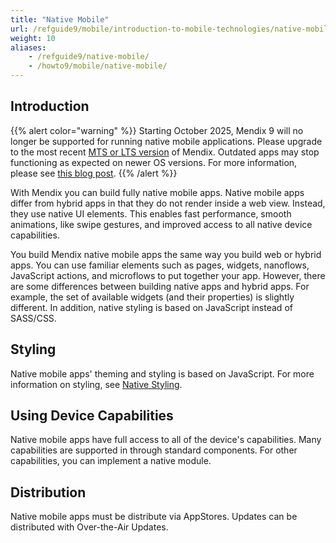 ```yaml
---
title: "Native Mobile"
url: /refguide9/mobile/introduction-to-mobile-technologies/native-mobile/
weight: 10
aliases:
    - /refguide9/native-mobile/
    - /howto9/mobile/native-mobile/
---
```


## Introduction

{{% alert color="warning" %}}
Starting October 2025, Mendix 9 will no longer be supported for running native mobile applications. Please upgrade to the most recent [MTS or LTS version](/releasenotes/studio-pro/lts-mts/) of Mendix. Outdated apps may stop functioning as expected on newer OS versions. For more information, please see [this blog post](https://www.mendix.com/blog/empowering-mobile-innovation/).
{{% /alert %}}

With Mendix you can build fully native mobile apps. Native mobile apps differ from hybrid apps in that they do not render inside a web view. Instead, they use native UI elements. This enables fast performance, smooth animations, like swipe gestures, and improved access to all native device capabilities.

You build Mendix native mobile apps the same way you build web or hybrid apps. You can use familiar elements such as pages, widgets, nanoflows, JavaScript actions, and microflows to put together your app. However, there are some differences between building native apps and hybrid apps. For example, the set of available widgets (and their properties) is slightly different. In addition, native styling is based on JavaScript instead of SASS/CSS. 

## Styling

Native mobile apps' theming and styling is based on JavaScript. For more information on styling, see [Native Styling](/refguide9/native-styling-refguide/). 

## Using Device Capabilities

Native mobile apps have full access to all of the device's capabilities. Many capabilities are supported in through standard components. For other capabilities, you can implement a native module.

## Distribution

Native mobile apps must be distribute via AppStores. Updates can be distributed with Over-the-Air Updates.
